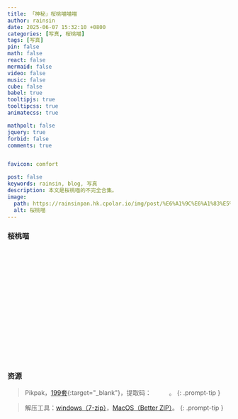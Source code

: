 ```yaml
---
title: 「神秘」桜桃喵喵喵
author: rainsin
date: 2025-06-07 15:32:10 +0800
categories: [写真, 桜桃喵]
tags: [写真]
pin: false
math: false
react: false
mermaid: false
video: false
music: false
cube: false
babel: true
tooltipjs: true
tooltipcss: true
animatecss: true

mathpolt: false
jquery: true
forbid: false
comments: true


favicon: comfort

post: false
keywords: rainsin, blog, 写真
description: 本文是桜桃喵的不完全合集。
image:
  path: https://rainsinpan.hk.cpolar.io/img/post/%E6%A1%9C%E6%A1%83%E5%96%B5/03.webp
  alt: 桜桃喵
---
```


<style>
.gallery-wrap {
    display: flex;
    flex-direction: row;
    width: 100%;
    aspect-ratio: 1/0.5;
}

.item {
    flex: 1;
    height: 100%;
    background-position: center;
    background-size: cover;
    background-repeat: none;
    transition: flex 0.8s ease;
}

.item:hover {
    flex: 7;
}

.item-1 {
    background-image: url('https://source.rainsin.cn/img/post/%E6%A1%9C%E6%A1%83%E5%96%B5/1(19).webp');
}

.item-2 {
    background-image: url('https://source.rainsin.cn/img/post/%E6%A1%9C%E6%A1%83%E5%96%B5/1(16).webp');
}

.item-3 {
    background-image: url('https://source.rainsin.cn/img/post/%E6%A1%9C%E6%A1%83%E5%96%B5/1(30).webp');
}

.item-4 {
    background-image: url('https://source.rainsin.cn/img/post/%E6%A1%9C%E6%A1%83%E5%96%B5/1(35).webp');
}

.item-5 {
    background-image: url('https://source.rainsin.cn/img/post/%E6%A1%9C%E6%A1%83%E5%96%B5/1(50).webp');
}

.item-6 {
    background-image: url('https://source.rainsin.cn/img/post/%E6%A1%9C%E6%A1%83%E5%96%B5/1(23).webp');
}
</style>

### 桜桃喵

<div class="gallery-wrap">
    <div class="item item-1"></div>
    <div class="item item-2"></div>
    <div class="item item-3"></div>
    <div class="item item-4"></div>
    <div class="item item-5"></div>
    <div class="item item-6"></div>
</div>

### 资源

> Pikpak，[199套](https://mypikpak.com/s/VOS8dTxSA63N9lvHFnw4S76Ko2){:target="_blank"}，提取码：<span data-clipboard-text="uidy" class="mask-text" id="tiquma"> uidy </span>。
{: .prompt-tip }

> 解压工具：[windows（7-zip）](https://www.7-zip.org/)，[MacOS（Better ZIP）](https://macitbetter.com/)。
{: .prompt-tip }

<style>
  .mask-text{
    mask-image:url(https://source.rainsin.cn/img/post/%E5%B9%B4%E5%B9%B4/mask.png);
    border: 2px solid;
    font-style: italic;
    cursor: pointer;
  }
  .tippy-box[data-theme~='mmmm'] {
  background-image: linear-gradient(to top, #a18cd1 0%, #fbc2eb 100%);
  color: #fff;
}
.tippy-box[data-theme~='mmmm'][data-placement^='top'] > .tippy-arrow::before {
  border-top-color: #a18cd1;
}
</style>

<script>
const elements = {
    tiNian: document.getElementById("tiquma")
  };
  
  let nnClickCount = 0;
  
  // Success messages array
  const successMessages = [
    "文质彬彬👩‍🏫",
    "风流倜傥👨‍🍳",
    "英俊潇洒👴",
    "才华横溢🧑‍🎓",
    "才貌双全🦸",
    "谦谦君子🤵",
    "儒雅随和🗣",
    "少之时,血气未定,戒之在色；及其壮也,血气方刚,戒之在斗；及其老也,血气既衰,戒之在得. ☯️",
    "屡戒不悛🛐",
    "阿弥陀佛🙏"
  ];
  
  // Create tippy tooltip
  const createTooltip = (text, element) => {
    return tippy(element, {
      content: text,
      theme: "mmmm",
      arrow: true,
      onMount(instance) {
        const box = instance.popper.firstElementChild;
        requestAnimationFrame(() => {
          box.classList.add('animate__animated', 'animate__rubberBand');
        });
      },
      onHidden(instance) {
        const box = instance.popper.firstElementChild;
        box.classList.remove('animate__animated', 'animate__rubberBand');
      }
    });
  };
  
  // Handle clipboard operations
  const copyToClipboard = (text, tooltipInstance) => {
    navigator.clipboard.writeText(text)
      .then(() => {
        const message = successMessages[nnClickCount % successMessages.length];
        Qmsg.success(message);
        tooltipInstance.setContent("恭喜，复制成功！点击再次复制。");
        nnClickCount++;
      })
      .catch(() => {
        Qmsg.success("哎呀，没对准！🤡");
        tooltipInstance.setContent("哎，复制失败了！重新点一下试试。");
      });
  };
  
  // Initialize tooltips
  const tooltips = {
    tiNian: createTooltip("点击复制进剪贴板。", elements.tiNian)
  };
  
  // Add click event handlers
  const setupClickHandler = (element, tooltipInstance) => {
    element.addEventListener("click", (event) => {
      tooltipInstance.show();
      copyToClipboard(event.target.dataset.clipboardText, tooltipInstance);
    });
  };
  
  // Set up event handlers for all elements
  Object.entries(elements).forEach(([key, element]) => {
    if (element) {
      setupClickHandler(element, tooltips[key]);
    }
  });
  
  // Make click count available globally if needed
  window.nnClickCount = nnClickCount;
</script>